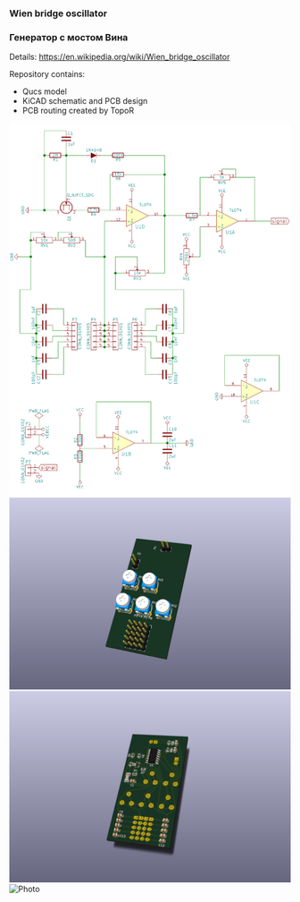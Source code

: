 ### Wien bridge oscillator
### Генератор с мостом Вина

Details:
https://en.wikipedia.org/wiki/Wien_bridge_oscillator

Repository contains:

* Qucs model
* KiCAD schematic and PCB design
* PCB routing created by TopoR

![Scheme](Scheme.png)
![Front](Sine_generator_front.png)![Rear](Sine_generator_rear.png)![Photo](Photo.png)
